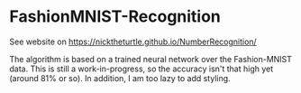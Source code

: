 # FashionMNIST-Recognition
See website on https://nicktheturtle.github.io/NumberRecognition/

The algorithm is based on a trained neural network over the Fashion-MNIST data. This is still a work-in-progress, so the accuracy isn't that high yet (around 81% or so). In addition, I am too lazy to add styling.
